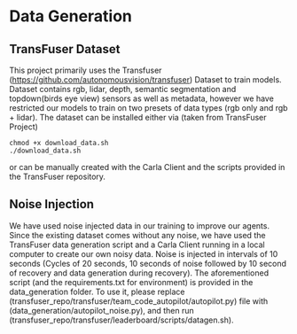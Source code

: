 # Data Generation

## TransFuser Dataset

This project primarily uses the Transfuser (https://github.com/autonomousvision/transfuser) Dataset to train models. Dataset contains rgb, lidar, depth, semantic segmentation and topdown(birds eye view) sensors as well as metadata, however we have restricted our models to train on two presets of data types (rgb only and rgb + lidar). The dataset can be installed either via (taken from TransFuser Project)

```Shell
chmod +x download_data.sh
./download_data.sh
```

or can be manually created with the Carla Client and the scripts provided in the TransFuser repository.

## Noise Injection

We have used noise injected data in our training to improve our agents. Since the existing dataset comes without any noise, we have used the TransFuser data generation script and a Carla Client running in a local computer to create our own noisy data. Noise is injected in intervals of 10 seconds (Cycles of 20 seconds, 10 seconds of noise followed by 10 second of recovery and data generation during recovery). The aforementioned script (and the requirements.txt for environment) is provided in the data_generation folder. To use it, please replace (transfuser_repo/transfuser/team_code_autopilot/autopilot.py) file with (data_generation/autopilot_noise.py), and then run (transfuser_repo/transfuser/leaderboard/scripts/datagen.sh).
